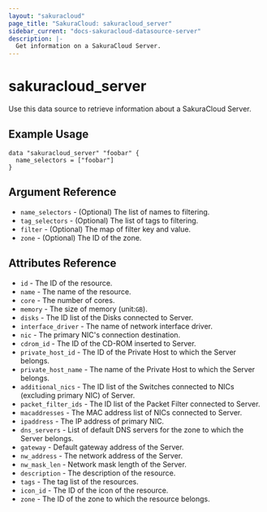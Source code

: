 ```yaml
---
layout: "sakuracloud"
page_title: "SakuraCloud: sakuracloud_server"
sidebar_current: "docs-sakuracloud-datasource-server"
description: |-
  Get information on a SakuraCloud Server.
---
```


# sakuracloud\_server

Use this data source to retrieve information about a SakuraCloud Server.

## Example Usage

```hcl
data "sakuracloud_server" "foobar" {
  name_selectors = ["foobar"]
}
```

## Argument Reference

 * `name_selectors` - (Optional) The list of names to filtering.
 * `tag_selectors` - (Optional) The list of tags to filtering.
 * `filter` - (Optional) The map of filter key and value.
 * `zone` - (Optional) The ID of the zone.

## Attributes Reference

* `id` - The ID of the resource.
* `name` - The name of the resource.
* `core` - The number of cores.
* `memory` - The size of memory (unit:`GB`).
* `disks` - The ID list of the Disks connected to Server.
* `interface_driver` - The name of network interface driver.
* `nic` - The primary NIC's connection destination.
* `cdrom_id` - The ID of the CD-ROM inserted to Server.
* `private_host_id` - The ID of the Private Host to which the Server belongs.
* `private_host_name` - The name of the Private Host to which the Server belongs.
* `additional_nics` - The ID list of the Switches connected to NICs (excluding primary NIC) of Server.
* `packet_filter_ids` - The ID list of the Packet Filter connected to Server.
* `macaddresses` - The MAC address list of NICs connected to Server.
* `ipaddress` - The IP address of primary NIC.
* `dns_servers` - List of default DNS servers for the zone to which the Server belongs.
* `gateway` - Default gateway address of the Server.	 
* `nw_address` - The network address of the Server.
* `nw_mask_len` - Network mask length of the Server.
* `description` - The description of the resource.
* `tags` - The tag list of the resources.
* `icon_id` - The ID of the icon of the resource.
* `zone` - The ID of the zone to which the resource belongs.

